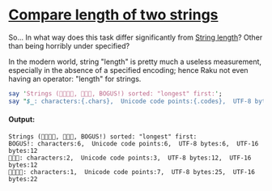 [1]: https://rosettacode.org/wiki/Compare_length_of_two_strings

# [Compare length of two strings][1]

So... In what way does this task differ significantly from [String length](https://rosettacode.org/wiki/String_length)? Other than being horribly under specified?



In the modern world, string "length" is pretty much a useless measurement, especially in the absence of a specified encoding; hence Raku not even having an operator: "length" for strings.

```perl
say 'Strings (👨‍👩‍👧‍👦, 🤔🇺🇸, BOGUS!) sorted: "longest" first:';
say "$_: characters:{.chars},  Unicode code points:{.codes},  UTF-8 bytes:{.encode('UTF8').bytes},  UTF-16 bytes:{.encode('UTF16').bytes}" for <👨‍👩‍👧‍👦 BOGUS! 🤔🇺🇸>.sort: -*.chars;
```

#### Output:
```
Strings (👨‍👩‍👧‍👦, 🤔🇺🇸, BOGUS!) sorted: "longest" first:
BOGUS!: characters:6,  Unicode code points:6,  UTF-8 bytes:6,  UTF-16 bytes:12
🤔🇺🇸: characters:2,  Unicode code points:3,  UTF-8 bytes:12,  UTF-16 bytes:12
👨‍👩‍👧‍👦: characters:1,  Unicode code points:7,  UTF-8 bytes:25,  UTF-16 bytes:22
```
